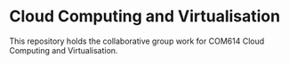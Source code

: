 # Cloud Computing and Virtualisation

This repository holds the collaborative group work for COM614 Cloud Computing and Virtualisation.